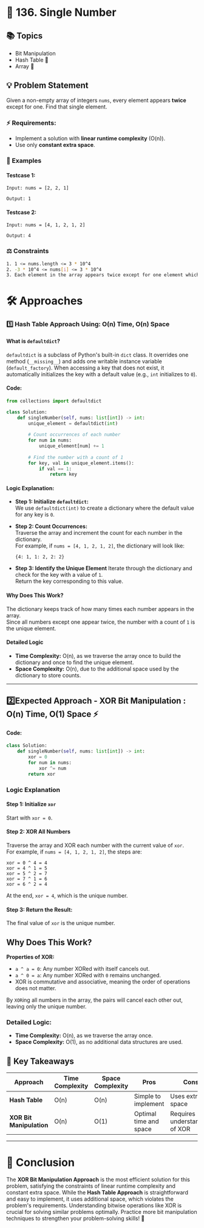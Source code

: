 # 🚀 136. Single Number

## 📚 Topics

- Bit Manipulation  
- Hash Table 🔑  
- Array 🧮  

## 💡 Problem Statement

Given a non-empty array of integers `nums`, every element appears **twice** except for one. Find that single element.

### ⚡ Requirements:
- Implement a solution with **linear runtime complexity** (O(n)).
- Use only **constant extra space**.


### 🌟 Examples

#### Testcase 1: 
```plaintext
Input: nums = [2, 2, 1]

Output: 1
```

#### Testcase 2:
```plaintext
Input: nums = [4, 1, 2, 1, 2]

Output: 4
```
### ⚖️ Constraints
```bash
1. 1 <= nums.length <= 3 * 10^4
2. -3 * 10^4 <= nums[i] <= 3 * 10^4
3. Each element in the array appears twice except for one element which appears only once.
```

# 🛠️ Approaches


### 1️⃣ Hash Table Approach Using: O(n) Time, O(n) Space

#### What is `defaultdict`?

`defaultdict` is a subclass of Python's built-in `dict` class. It overrides one method (`__missing__`) and adds one writable instance variable (`default_factory`). When accessing a key that does not exist, it automatically initializes the key with a default value (e.g., `int` initializes to `0`).

#### Code:
```python
from collections import defaultdict

class Solution:
    def singleNumber(self, nums: list[int]) -> int:
        unique_element = defaultdict(int)
        
        # Count occurrences of each number
        for num in nums:
            unique_element[num] += 1
        
        # Find the number with a count of 1
        for key, val in unique_element.items():
            if val == 1:
                return key
```
#### Logic Explanation:

- **Step 1: Initialize `defaultdict`:**  
  We use `defaultdict(int)` to create a dictionary where the default value for any key is `0`.

- **Step 2: Count Occurrences:**  
  Traverse the array and increment the count for each number in the dictionary.  
  For example, if `nums = [4, 1, 2, 1, 2]`, the dictionary will look like:
  ```plaintext
  {4: 1, 1: 2, 2: 2}
  ```
- **Step 3: Identify the Unique Element**
Iterate through the dictionary and check for the key with a value of `1`.  
Return the key corresponding to this value.


#### Why Does This Work?

The dictionary keeps track of how many times each number appears in the array.  
Since all numbers except one appear twice, the number with a count of `1` is the unique element.



#### Detailed Logic

- **Time Complexity:** O(n), as we traverse the array once to build the dictionary and once to find the unique element.  
- **Space Complexity:** O(n), due to the additional space used by the dictionary to store counts.


---
## 2️⃣Expected Approach - XOR Bit Manipulation : O(n) Time, O(1) Space ⚡

#### Code:
```python
class Solution:
    def singleNumber(self, nums: list[int]) -> int:
        xor = 0
        for num in nums:
            xor ^= num
        return xor
```

### Logic Explanation

#### Step 1: Initialize `xor`
Start with `xor = 0`.

#### Step 2: XOR All Numbers
Traverse the array and XOR each number with the current value of `xor`.  
For example, if `nums = [4, 1, 2, 1, 2]`, the steps are:

```plaintext
xor = 0 ^ 4 = 4
xor = 4 ^ 1 = 5
xor = 5 ^ 2 = 7
xor = 7 ^ 1 = 6
xor = 6 ^ 2 = 4
```
At the end, `xor = 4`, which is the unique number.



#### Step 3: Return the Result:
The final value of `xor` is the unique number.



## Why Does This Work?

**Properties of XOR:**  
- `a ^ a = 0`: Any number XORed with itself cancels out.  
- `a ^ 0 = a`: Any number XORed with `0` remains unchanged.  
- XOR is commutative and associative, meaning the order of operations does not matter.

By `XOR`ing all numbers in the array, the pairs will cancel each other out, leaving only the unique number.



### Detailed Logic:

- **Time Complexity:** O(n), as we traverse the array once.  
- **Space Complexity:** O(1), as no additional data structures are used.



## 🎯 Key Takeaways

| Approach              | Time Complexity | Space Complexity | Pros                          | Cons                          |
|-----------------------|-----------------|------------------|-------------------------------|-------------------------------|
| **Hash Table**        | O(n)            | O(n)             | Simple to implement           | Uses extra space              |
| **XOR Bit Manipulation** | O(n)          | O(1)             | Optimal time and space        | Requires understanding of XOR |

---

# 🙌 Conclusion

The **XOR Bit Manipulation Approach** is the most efficient solution for this problem, satisfying the constraints of linear runtime complexity and constant extra space. While the **Hash Table Approach** is straightforward and easy to implement, it uses additional space, which violates the problem's requirements. Understanding bitwise operations like XOR is crucial for solving similar problems optimally. Practice more bit manipulation techniques to strengthen your problem-solving skills! 🚀

